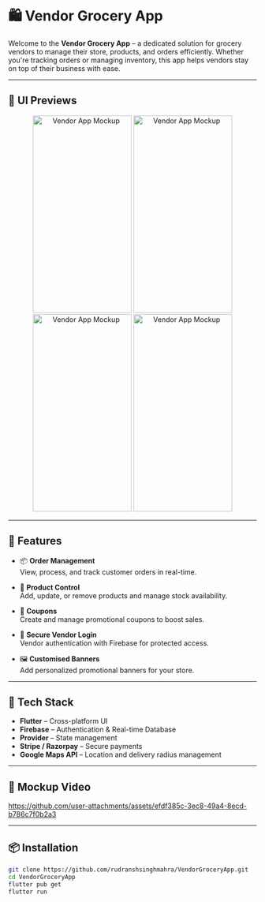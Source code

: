 # 🛍️ Vendor Grocery App

Welcome to the **Vendor Grocery App** – a dedicated solution for grocery vendors to manage their store, products, and orders efficiently. Whether you're tracking orders or managing inventory, this app helps vendors stay on top of their business with ease.

---

## 📱 UI Previews

<div align="center">
  <img src="https://github.com/user-attachments/assets/0f2037a9-7df3-4661-a1c3-d3850a1193b4" alt="Vendor App Mockup" width="200" height="400"/>
  <img src="https://github.com/user-attachments/assets/c3162a3b-3243-42cb-9f88-d17433294af4" alt="Vendor App Mockup" width="200" height="400"/>
  <img src="https://github.com/user-attachments/assets/c760bf6d-b566-4250-b3f3-ba580e3d845c" alt="Vendor App Mockup" width="200" height="400"/>
  <img src="https://github.com/user-attachments/assets/30cf1415-4382-47ec-8cad-cc3a1d55d403" alt="Vendor App Mockup" width="200" height="400"/>
 
</div>

---

## 🚀 Features

- 📦 **Order Management**  
  View, process, and track customer orders in real-time.

- 🛒 **Product Control**  
  Add, update, or remove products and manage stock availability.

- 🎁 **Coupons**  
  Create and manage promotional coupons to boost sales.

- 🔐 **Secure Vendor Login**  
  Vendor authentication with Firebase for protected access.

- 🖼️ **Customised Banners**  
  Add personalized promotional banners for your store.

---

## 🧰 Tech Stack

- **Flutter** – Cross-platform UI  
- **Firebase** – Authentication & Real-time Database  
- **Provider** – State management  
- **Stripe / Razorpay** – Secure payments  
- **Google Maps API** – Location and delivery radius management

---

## 📱 Mockup Video

https://github.com/user-attachments/assets/efdf385c-3ec8-49a4-8ecd-b786c7f0b2a3

---

## 📦 Installation

```bash
git clone https://github.com/rudranshsinghmahra/VendorGroceryApp.git
cd VendorGroceryApp
flutter pub get
flutter run
